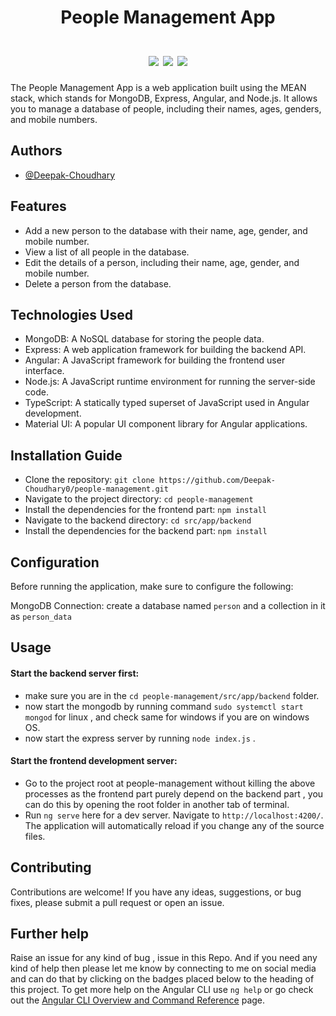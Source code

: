 <h1 align="center">
  People Management App
  <br><br>
<a href="https://twitter.com/c72124925" alt="Twitter Follow">
<img src="https://img.shields.io/badge/Twitter-1DA1F2?style=for-the-badge&logo=twitter&logoColor=white" /></a>
<a href="https://www.linkedin.com/in/deepakchoudhary2003/">
<img src="https://img.shields.io/badge/LinkedIn-0077B5?style=for-the-badge&logo=linkedin&logoColor=white"></a>
  <a href="https://github.com/Deepak-Choudhary0">
  <img src="https://img.shields.io/badge/GitHub-100000?style=for-the-badge&logo=github&logoColor=white"></a>
</h1>
The People Management App is a web application built using the MEAN stack, which stands for MongoDB, Express, Angular, and Node.js. It allows you to manage a database of people, including their names, ages, genders, and mobile numbers.

## Authors

- [@Deepak-Choudhary](https://github.com/Deepak-Choudhary0/)
  
## Features
- Add a new person to the database with their name, age, gender, and mobile number.
- View a list of all people in the database.
- Edit the details of a person, including their name, age, gender, and mobile number.
- Delete a person from the database.

## Technologies Used
- MongoDB: A NoSQL database for storing the people data.
- Express: A web application framework for building the backend API.
- Angular: A JavaScript framework for building the frontend user interface.
- Node.js: A JavaScript runtime environment for running the server-side code.
- TypeScript: A statically typed superset of JavaScript used in Angular development.
- Material UI: A popular UI component library for Angular applications.

## Installation Guide

- Clone the repository: `git clone https://github.com/Deepak-Choudhary0/people-management.git`
- Navigate to the project directory: `cd people-management`
- Install the dependencies for the frontend part: `npm install`
- Navigate to the backend directory: `cd src/app/backend`
- Install the dependencies for the backend part: `npm install`

## Configuration
Before running the application, make sure to configure the following:

MongoDB Connection: create a database named `person` and a collection in it as `person_data`

## Usage

#### Start the backend server first: 
- make sure you are in the `cd people-management/src/app/backend` folder.
- now start the mongodb by running command `sudo systemctl start mongod` for linux , and check same for windows if you are on windows OS.
- now start the express server by running `node index.js` .
  
#### Start the frontend development server:
- Go to the project root at people-management without killing the above processes as the frontend part purely depend on the backend part , you can do this by opening the root folder in another tab of terminal.
- Run `ng serve` here for a dev server. Navigate to `http://localhost:4200/`. The application will automatically reload if you change any of the source files.

## Contributing
Contributions are welcome! If you have any ideas, suggestions, or bug fixes, please submit a pull request or open an issue.

## Further help
Raise an issue for any kind of bug , issue in this Repo.
And if you need any kind of help then please let me know by connecting to me on social media and can do that by clicking on the badges placed below to the heading of this project.
To get more help on the Angular CLI use `ng help` or go check out the [Angular CLI Overview and Command Reference](https://angular.io/cli) page.
